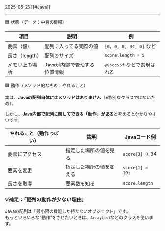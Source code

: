 2025-06-26
[[#Java]]

---

🟦 状態（データ：中身の情報）

| 項目         | 説明               | 例                     |
| ---------- | ---------------- | --------------------- |
| 要素（値）      | 配列に入ってる実際の値      | `[0, 0, 0, 34, 0]` など |
| 長さ（length） | 配列のサイズ           | `score.length = 5`    |
| メモリ上の場所    | Javaが内部で管理する位置情報 | `@8bcc55f` などで表現される   |

 🟩 動作（メソッド的なもの：やれること）

実は、**Javaの配列自体にはメソッドはありません**（※特別なクラスではないため）。

しかし、**Java内部で配列に関してできる「動作」がある**と考えると分かりやすいです。

|やれること（動作っぽい）|説明|Javaコード例|
|---|---|---|
|要素にアクセス|指定した場所の値を見る|`score[3]` → 34|
|要素を変更|指定した場所の値を変える|`score[1] = 10;`|
|長さを取得|要素数を知る|`score.length`|

### 💡補足：「配列の動作が少ない理由」

Javaの配列は「最小限の機能しか持たないオブジェクト」です。  
もっといろいろな“動作”をさせたいときは、`ArrayList`などのクラスを使います。